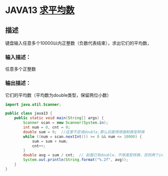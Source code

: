# **JAVA13** [**求平均数**](https://www.nowcoder.com/practice/41e59cee1221424bb9291435aae79ae9?tpId=220&tqId=2111208&ru=%2Fpractice%2F6817945637dd4a31811d38313653e967&qru=%2Fta%2Fprimary-grammar-java%2Fquestion-ranking&sourceUrl=%2Fexam%2Foj%3Fpage%3D1%26tab%3D%25E8%25AF%25AD%25E6%25B3%2595%25E7%25AF%2587%26topicId%3D220)

## 描述

键盘输入任意多个10000以内正整数（负数代表结束），求出它们的平均数，

### 输入描述：

任意多个正整数

### 输出描述：

它们的平均数（平均数为double类型，保留两位小数）

```java
import java.util.Scanner;

public class java13 {
    public static void main(String[] args) {
        Scanner scan = new Scanner(System.in);
        int num = 0, cnt = 0;
        double sum = 0;  //这里不定成double,那么后面得用强制类型转换
        while ((num = scan.nextInt()) >= 0 && num <= 10000) {
            sum = sum + num;
            cnt++;
        }
        double avg = sum / cnt;  // 前面已有double，不用类型转换，否则两个int相除结果还是int,会出错
        System.out.println(String.format("%.2f", avg));
    }
}
```